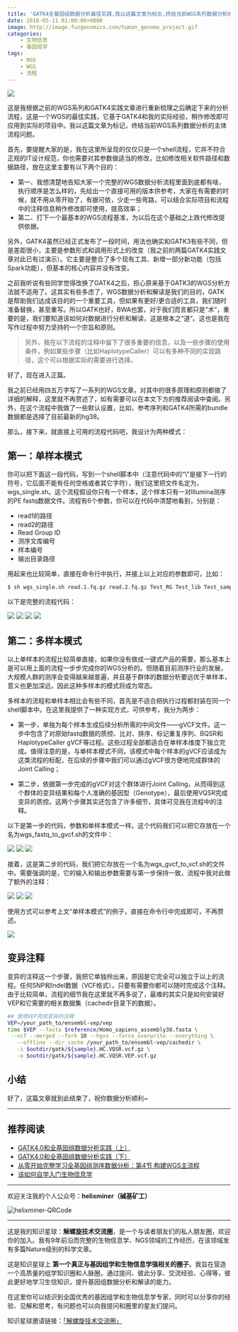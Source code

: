 ```yaml
---
title: 'GATK4全基因组数据分析最佳实践,我以这篇文章为标志,终结当前WGS系列数据分析的流程主体问题 | 完全代码'
date: 2018-05-11 01:00:00+0800
image: http://image.fungenomics.com/human_genome_project.gif
categories:
    - 生物信息
    - 基因组学
tags:
    - NGS
    - WGS
    - 流程
---
```


![](http://image.fungenomics.com/human_genome_project.gif)

这是我根据之前的WGS系列和GATK4实践文章进行重新梳理之后确定下来的分析流程，这是一个WGS的最佳实践，它基于GATK4和我的实际经验，稍作修改即可应用到实际的项目中。我以这篇文章为标记，终结当前WGS系列数据分析的主体流程问题。

首先，要提醒大家的是，我在这里所呈现的仅仅只是一个shell流程，它并不符合正规的IT设计规范，你也需要对其参数做适当的修改，比如修改相关软件路径和数据路径，放在这里主要有以下两个目的：

* 第一、我想清楚地告知大家一个完整的WGS数据分析流程里面到底都有啥，执行顺序是怎么样的，先给出一个直接可用的版本供参考，大家在有需要的时候，就不用从零开始了，有据可依，少走一些弯路，可以结合实际项目和流程中的注释信息稍作修改即可使用，提高效率；
* 第二、打下一个最基本的WGS流程基准，为以后在这个基础之上跌代修改提供依据。

另外，GATK4虽然已经正式发布了一段时间，用法也确实和GATK3有些不同，但是差距很小，主要是参数形式和调用形式上的改变（我之前的两篇GATK4实践文章对此已有过演示）。它主要是整合了多个现有工具、新增一部分新功能（包括Spark功能），但基本的核心内容并没有改变。

之前我听说有些同学觉得改换了GATK4之后，担心原来基于GATK3的WGS分析方法就不适用了。这其实有些多虑了，WGS数据分析和解读是我们的目的，GATK是帮助我们达成该目的的一个重要工具，但如果有更好/更合适的工具，我们随时准备替换，甚至重写。所以GATK也好，BWA也罢，对于我们而言都只是“术”，重要的是，我们要知道该如何对数据进行分析和解读，这是根本之“道”。这也是我在写作过程中努力坚持的一个宗旨和原则。

> 另外，我在以下流程的注释中留下了很多重要的信息，以及一些步骤的使用条件，例如某些步骤（比如HaplotypeCaller）可以有多种不同的实现路径，这个可以根据实际的需要进行选择。
> 

好了，现在进入正篇。

我之前已经用四五万字写了一系列的WGS文章，对其中的很多原理和原则都做了详细的解释，这里就不再赘述了，如有需要可以在本文下方的推荐阅读中查阅。另外，在这个流程中我做了一些默认设置，比如，参考序列和GATK4所需的bundle数据都是选择了目前最新的hg38。

那么，接下来，就直接上可用的流程代码吧，我设计为两种模式：

## 第一：单样本模式

你可以把下面这一段代码，写到一个shell脚本中（注意代码中的“\”是接下一行的符号，它后面不能有任何空格或者其它字符），我们这里把文件名定为，wgs_single.sh。这个流程假设你只有一个样本，这个样本只有一对Illumina测序的PE fastq数据文件。流程有6个参数，你可以在代码中清楚地看到，分别是：

* read1的路径
* read2的路径
* Read Group ID
* 测序文库编号
* 样本编号
* 输出目录路径

用起来也比较简单，直接在命令行中执行，并接上以上对应的参数即可，比如：

```bash
$ sh wgs_single.sh read.1.fq.gz read.2.fq.gz Test_RG Test_lib Test_sample Test_outdir
```

以下是完整的流程代码：

![](http://image.fungenomics.com/wgs_single_1.png)
![](http://image.fungenomics.com/wgs_single_2.png)
![](http://image.fungenomics.com/wgs_single_3.png)
![](http://image.fungenomics.com/wgs_single_4.png)

## 第二：多样本模式

以上单样本的流程比较简单直接，如果你没有做成一键式产品的需要，那么基本上是可以用上面的流程一步步完成你的WGS分析的。但随着目前测序行业的发展，大规模人群的测序会变得越来越普遍，并且基于群体的数据分析要远优于单样本，意义也更加深远，因此这种多样本的模式将成为常态。

多样本的流程和单样本相比会有些不同，首先是不适合把执行过程都封装在同一个shell脚本中。在这里我提供了一种实现方式，可供参考，我分为两步：

* 第一步，单独为每个样本生成后续分析所需的中间文件——gVCF文件。这一步中包含了对原始fastq数据的质控、比对、排序、标记重复序列、BQSR和HaplotypeCaller gVCF等过程。这些过程全部都适合在单样本维度下独立完成。值得注意的是，与单样本模式不同，该模式中每个样本的gVCF应该成为这类流程的标配，在后续的步骤中我们可以通过gVCF很方便地完成群体的Joint Calling；

* 第二步，依据第一步完成的gVCF对这个群体进行Joint Calling，从而得到这个群体的变异结果和每个人准确的基因型（Genotype），最后使用VQSR完成变异的质控。这两个步骤其实还包含了许多细节，具体可见我在流程中的注释。

以下是第一步的代码，参数和单样本模式一样。这个代码我们可以把它存放在一个名为wgs_fastq_to_gvcf.sh的文件中：

![](http://image.fungenomics.com/wgs_pop_fastq_to_gvcf_1.png)
![](http://image.fungenomics.com/wgs_pop_fastq_to_gvcf_2.png)
![](http://image.fungenomics.com/wgs_pop_fastq_to_gvcf_3.png)

接着，这是第二步的代码，我们把它存放在一个名为wgs_gvcf_to_vcf.sh的文件中。需要强调的是，它的输入和输出参数需要与第一步保持一致，流程中我对此做了额外的注释：

![](http://image.fungenomics.com/wgs_pop_gvcf_to_vcf_1.png)
![](http://image.fungenomics.com/wgs_pop_gvcf_to_vcf_2.png)
![](http://image.fungenomics.com/wgs_pop_gvcf_to_vcf_3.png)

使用方式可以参考上文“单样本模式”的例子，直接在命令行中完成即可，不再赘述。

![](http://image.fungenomics.com/%E5%88%86%E4%BA%AB.jpg)

## 变异注释

变异的注释这一个步骤，我把它单独拎出来，原因是它完全可以独立于以上的流程。任何SNP和Indel数据（VCF格式），只要有需要你都可以随时完成这个注释。由于比较简单，流程的细节我在这里就不再多说了，最难的其实只是如何安装好VEP和它需要的相关数据集（cachedir目录下的数据）。

```bash
## 使用VEP完成变异的注释
VEP=/your_path_to/ensembl-vep/vep
time $VEP --fasta $reference/Homo_sapiens_assembly38.fasta \
 --vcf --merged --fork 10 --hgvs --force_overwrite --everything \
   --offline --dir_cache /your_path_to/ensembl-vep/cachedir \
   -i $outdir/gatk/${sample}.HC.VQSR.vcf.gz \
   -o $outdir/gatk/${sample}.HC.VQSR.VEP.vcf.gz
```

## 小结

好了，这篇文章就到此结束了，祝你数据分析顺利~


***

## 推荐阅读

*   [GATK4.0和全基因组数据分析实践（上）](http://mp.weixin.qq.com/s?__biz=MzAxOTUxOTM0Nw==&mid=2649798425&idx=1&sn=ae355ed362848578e5c853413f23dfd7&chksm=83c1d505b4b65c13124c9acd210356c4364ec9f5498bbd16fa4475be29811213abb64ea9720f&scene=21#wechat_redirect)
*   [GATK4.0和全基因组数据分析实践（下）](http://mp.weixin.qq.com/s?__biz=MzAxOTUxOTM0Nw==&mid=2649798455&idx=1&sn=67a7407980a57ce138948eb46992b603&chksm=83c1d52bb4b65c3dde31df94e9686654bf616166c7311b531213ebf0010f67a32ce827e677b1&scene=21#wechat_redirect)
*   [从零开始完整学习全基因组测序数据分析：第4节 构建WGS主流程](https://mp.weixin.qq.com/s?__biz=MzAxOTUxOTM0Nw==&mid=2649798296&idx=1&sn=790d0141eec792b25083c63e87fee14c&chksm=83c1d484b4b65d921fd0f17b24e22e17ba76b7e1ca338712298af8bd7532025367d9f47cf630&scene=21#wechat_redirect)
*   [该如何自学入门生物信息学](http://mp.weixin.qq.com/s?__biz=MzAxOTUxOTM0Nw==&mid=2649798366&idx=1&sn=b545fcea7f82839fa87e9d9e472d1e72&chksm=83c1d4c2b4b65dd4843250c307969ada96c4039f4f528c034620d25b78d8beba2f9cf924bb8a&scene=21#wechat_redirect)

***

欢迎关注我的个人公众号：**helixminer（碱基矿工）**

![helixminer-QRCode](https://static.fungenomics.com/images/2021/03/helixminer-mid-red.png)

***

这是我的知识星球：**解螺旋技术交流圈**，是一个与读者朋友们的私人朋友圈，欢迎你的加入。我有9年前沿而完整的生物信息学、NGS领域的工作经历，在该领域发有多篇Nature级别的科学文章。

这是知识星球上 **第一个真正与基因组学和生物信息学强相关的圈子**。我旨在营造一个高质量的组学知识圈和人脉圈，通过提问、彼此分享、交流经验、心得等，彼此更好地学习生信知识，提升基因组数据分析和解读的能力。

在这里你可以结识到全国优秀的基因组学和生物信息学专家，同时可以分享你的经验、见解和思考，有问题也可以向我提问和圈里的星友们提问。

知识星球邀请链接：[「解螺旋技术交流圈」](https://wx.zsxq.com/mweb/views/joingroup/join_group.html?group_id=518881585444&secret=vcdvs4rdpst7stq4wcvqmlwvogc0ssbn&user_id=28821152428221)



